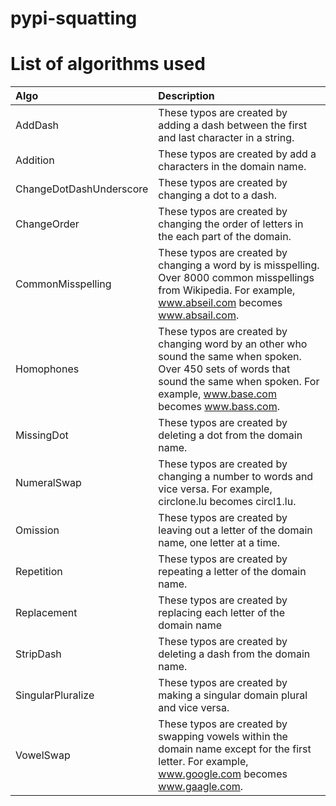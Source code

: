 # pypi-squatting

# List of algorithms used

| Algo                    | Description                                                                                                                                                                                  |
|:----------------------- |:-------------------------------------------------------------------------------------------------------------------------------------------------------------------------------------------- |
| AddDash                 | These typos are created by adding a dash between the first and last character in a string.                                                                                                   |
| Addition                | These typos are created by add a characters in the domain name.                                                                                                                              |
| ChangeDotDashUnderscore | These typos are created by changing a dot to a dash.                                                                                                                                         |
| ChangeOrder             | These typos are created by changing the order of letters in the each part of the domain.                                                                                                     |
| CommonMisspelling       | These typos are created by changing a word by is misspelling. Over 8000 common misspellings from Wikipedia. For example, www.abseil.com becomes www.absail.com.                              |
| Homophones              | These typos are created by changing word by an other who sound the same when spoken. Over 450 sets of words that sound the same when spoken. For example, www.base.com becomes www.bass.com. |
| MissingDot              | These typos are created by deleting a dot from the domain name.                                                                                                                              |
| NumeralSwap             | These typos are created by changing a number to words and vice versa. For example, circlone.lu becomes circl1.lu.                                                                            |
| Omission                | These typos are created by leaving out a letter of the domain name, one letter at a time.                                                                                                    |
| Repetition              | These typos are created by repeating a letter of the domain name.                                                                                                                            |
| Replacement             | These typos are created by replacing each letter of the domain name                                                                                                                          |
| StripDash               | These typos are created by deleting a dash from the domain name.                                                                                                                             |
| SingularPluralize       | These typos are created by making a singular domain plural and vice versa.                                                                                                                   |
| VowelSwap               | These typos are created by swapping vowels within the domain name except for the first letter. For example, www.google.com becomes www.gaagle.com.                                           |